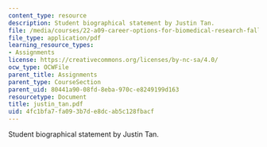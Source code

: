 ```yaml
---
content_type: resource
description: Student biographical statement by Justin Tan.
file: /media/courses/22-a09-career-options-for-biomedical-research-fall-2006/4fc1bfa7fa093b7de8dcab5c128fbacf_justin_tan.pdf
file_type: application/pdf
learning_resource_types:
- Assignments
license: https://creativecommons.org/licenses/by-nc-sa/4.0/
ocw_type: OCWFile
parent_title: Assignments
parent_type: CourseSection
parent_uid: 80441a90-08fd-8eba-970c-e8249199d163
resourcetype: Document
title: justin_tan.pdf
uid: 4fc1bfa7-fa09-3b7d-e8dc-ab5c128fbacf
---
```

Student biographical statement by Justin Tan.